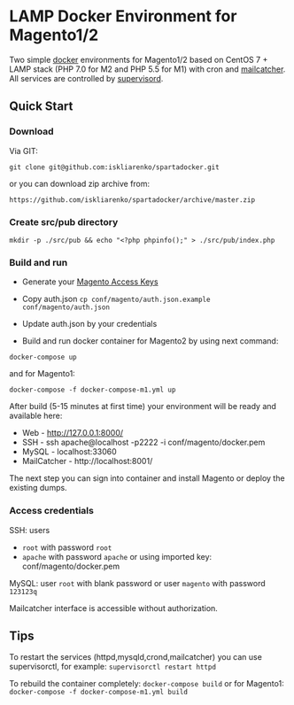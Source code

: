 # LAMP Docker Environment for Magento1/2
Two simple [docker](https://docs.docker.com/engine/installation/) environments for Magento1/2 based on CentOS 7 + LAMP stack (PHP 7.0 for M2 and PHP 5.5 for M1) with cron and [mailcatcher](https://mailcatcher.me/).
All services are controlled by [supervisord](http://supervisord.org/).

## Quick Start

### Download
Via GIT:
```
git clone git@github.com:iskliarenko/spartadocker.git
```
or you can download zip archive from:
```
https://github.com/iskliarenko/spartadocker/archive/master.zip
```

### Create src/pub directory
```
mkdir -p ./src/pub && echo "<?php phpinfo();" > ./src/pub/index.php
```

### Build and run
 - Generate your [Magento Access Keys](http://devdocs.magento.com/guides/v2.0/install-gde/prereq/dev_install.html)
 - Copy auth.json `cp conf/magento/auth.json.example conf/magento/auth.json`

 - Update auth.json by your credentials
 - Build and run docker container for Magento2 by using next command:
```
docker-compose up
```
and for Magento1:
```
docker-compose -f docker-compose-m1.yml up
```

After build (5-15 minutes at first time) your environment will be ready and available here: 
 - Web - http://127.0.0.1:8000/
 - SSH - ssh apache@localhost -p2222 -i conf/magento/docker.pem
 - MySQL - localhost:33060
 - MailCatcher - http://localhost:8001/

The next step you can sign into container and install Magento or deploy the existing dumps.

### Access credentials
SSH: users
 - `root` with password `root`
 - `apache` with password `apache`
or
using imported key: conf/magento/docker.pem 

MySQL: user `root` with blank password
or
user `magento` with password `123123q`

Mailcatcher interface is accessible without authorization.

## Tips
To restart the services (httpd,mysqld,crond,mailcatcher) you can use supervisorctl, for example: `supervisorctl restart httpd`

To rebuild the container completely: `docker-compose build`
or for Magento1: `docker-compose -f docker-compose-m1.yml build`
